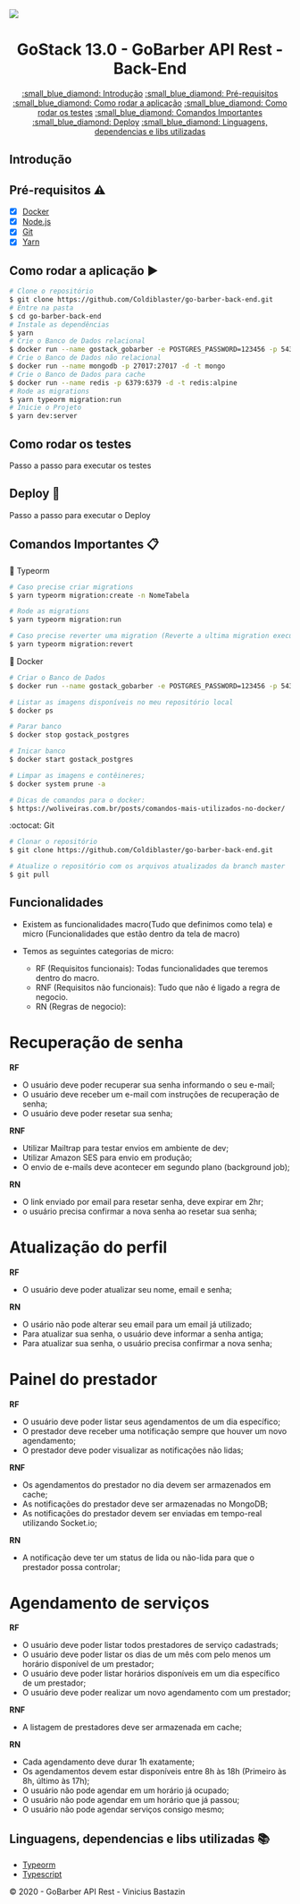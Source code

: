 <img src="http://img.shields.io/static/v1?label=STATUS&message=EM%20DESENVOLVIMENTO&color=RED&style=for-the-badge"/>
<h1 align="center">
  GoStack 13.0 - GoBarber API Rest - Back-End
  <br>
</h1>

<p align="center">
  <a href="#introdução">:small_blue_diamond: Introdução</a>
  <a href="#pré-requisitos-warning">:small_blue_diamond: Pré-requisitos</a>
  <a href="#como-rodar-a-aplicação-arrow_forward">:small_blue_diamond: Como rodar a aplicação</a>
  <a href="#como-rodar-os-testes">:small_blue_diamond: Como rodar os testes</a>
  <a href="#comandos-importantes-clipboard">:small_blue_diamond: Comandos Importantes</a>
  <a href="#deploy-rocket">:small_blue_diamond: Deploy</a>
  <a href="#linguagens-dependencias-e-libs-utilizadas-books">:small_blue_diamond: Linguagens, dependencias e libs utilizadas</a>
</p>

## Introdução

## Pré-requisitos :warning:

- [x] [Docker](https://www.docker.com/get-started)
- [x] [Node.js](https://nodejs.org/en/download)
- [x] [Git](https://git-scm.com)
- [x] [Yarn](https://yarnpkg.com/)

## Como rodar a aplicação :arrow_forward:

```bash
# Clone o repositório
$ git clone https://github.com/Coldiblaster/go-barber-back-end.git
# Entre na pasta
$ cd go-barber-back-end
# Instale as dependências
$ yarn
# Crie o Banco de Dados relacional
$ docker run --name gostack_gobarber -e POSTGRES_PASSWORD=123456 -p 5432:5432 -d postgres
# Crie o Banco de Dados não relacional
$ docker run --name mongodb -p 27017:27017 -d -t mongo
# Crie o Banco de Dados para cache
$ docker run --name redis -p 6379:6379 -d -t redis:alpine
# Rode as migrations
$ yarn typeorm migration:run
# Inicie o Projeto
$ yarn dev:server
```

## Como rodar os testes

Passo a passo para executar os testes

## Deploy :rocket:

Passo a passo para executar o Deploy

## Comandos Importantes :clipboard:

:memo: Typeorm

```bash
# Caso precise criar migrations
$ yarn typeorm migration:create -n NomeTabela

# Rode as migrations
$ yarn typeorm migration:run

# Caso precise reverter uma migration (Reverte a ultima migration executada)
$ yarn typeorm migration:revert

```

:whale: Docker

```bash
# Criar o Banco de Dados
$ docker run --name gostack_gobarber -e POSTGRES_PASSWORD=123456 -p 5432:5432 -d postgres

# Listar as imagens disponíveis no meu repositório local
$ docker ps

# Parar banco
$ docker stop gostack_postgres

# Inicar banco
$ docker start gostack_postgres

# Limpar as imagens e contêineres;
$ docker system prune -a

# Dicas de comandos para o docker:
$ https://woliveiras.com.br/posts/comandos-mais-utilizados-no-docker/
```

:octocat: Git

```bash
# Clonar o repositório
$ git clone https://github.com/Coldiblaster/go-barber-back-end.git

# Atualize o repositório com os arquivos atualizados da branch master
$ git pull
```

## Funcionalidades

- Existem as funcionalidades macro(Tudo que definimos como tela) e micro (Funcionalidades que estão dentro da tela de macro)

- Temos as seguintes categorias de micro:
  - RF (Requisitos funcionais): Todas funcionalidades que teremos dentro do macro.
  - RNF (Requisitos não funcionais): Tudo que não é ligado a regra de negocio.
  - RN (Regras de negocio):

# Recuperação de senha

**RF**

- O usuário deve poder recuperar sua senha informando o seu e-mail;
- O usuário deve receber um e-mail com instruções de recuperação de senha;
- O usuário deve poder resetar sua senha;

**RNF**

- Utilizar Mailtrap para testar envios em ambiente de dev;
- Utilizar Amazon SES para envio em produção;
- O envio de e-mails deve acontecer em segundo plano (background job);

**RN**

- O link enviado por email para resetar senha, deve expirar em 2hr;
- o usuário precisa confirmar a nova senha ao resetar sua senha;

# Atualização do perfil

**RF**

- O usuário deve poder atualizar seu nome, email e senha;

**RN**

- O usário não pode alterar seu email para um email já utilizado;
- Para atualizar sua senha, o usuário deve informar a senha antiga;
- Para atualizar sua senha, o usuário precisa confirmar a nova senha;

# Painel do prestador

**RF**

- O usuário deve poder listar seus agendamentos de um dia específico;
- O prestador deve receber uma notificação sempre que houver um novo agendamento;
- O prestador deve poder visualizar as notificações não lidas;

**RNF**

- Os agendamentos do prestador no dia devem ser armazenados em cache;
- As notificações do prestador deve ser armazenadas no MongoDB;
- As notificações do prestador devem ser enviadas em tempo-real utilizando Socket.io;

**RN**

- A notificação deve ter um status de lida ou não-lida para que o prestador possa controlar;

# Agendamento de serviços

**RF**

- O usuário deve poder listar todos prestadores de serviço cadastrads;
- O usuário deve poder listar os dias de um mês com pelo menos um horário disponível de um prestador;
- O usuário deve poder listar horários disponíveis em um dia específico de um prestador;
- O usuário deve poder realizar um novo agendamento com um prestador;

**RNF**

- A listagem de prestadores deve ser armazenada em cache;

**RN**

- Cada agendamento deve durar 1h exatamente;
- Os agendamentos devem estar disponíveis entre 8h às 18h (Primeiro às 8h, último às 17h);
- O usuário não pode agendar em um horário já ocupado;
- O usuário não pode agendar em um horário que já passou;
- O usuário não pode agendar serviços consigo mesmo;

## Linguagens, dependencias e libs utilizadas :books:

- [Typeorm](https://typeorm.io/#/)
- [Typescript](https://typeorm.io/#/)

:copyright: 2020 - GoBarber API Rest - Vinicius Bastazin
